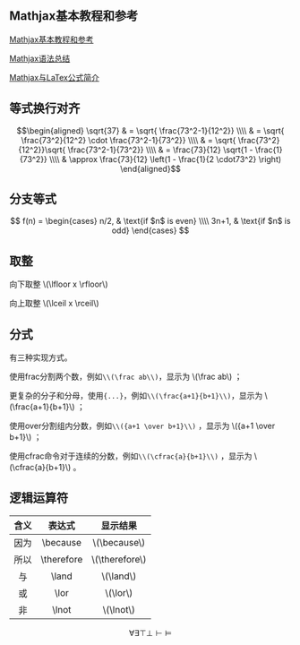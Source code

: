<script src="https://cdn.bootcss.com/mathjax/2.7.7/MathJax.js?config=TeX-AMS-MML_HTMLorMML"></script>


## Mathjax基本教程和参考

[Mathjax基本教程和参考](https://www.dazhuanlan.com/2020/01/06/5e129614e5742/)


[Mathjax语法总结](https://blog.csdn.net/ajacker/article/details/80301378)

[Mathjax与LaTex公式简介](https://www.cnblogs.com/linxd/p/4955530.html)

## 等式换行对齐

$$\begin{aligned}
\sqrt{37} & = \sqrt{ \frac{73^2-1}{12^2}} \\\\
& = \sqrt{ \frac{73^2}{12^2} \cdot \frac{73^2-1}{73^2}} \\\\
& = \sqrt{ \frac{73^2}{12^2}}\sqrt{ \frac{73^2-1}{73^2}} \\\\
& = \frac{73}{12} \sqrt{1 - \frac{1}{73^2}} \\\\
& \approx \frac{73}{12} \left(1 - \frac{1}{2 \cdot73^2} \right)
\end{aligned}$$


## 分支等式

$$
f(n) =
\begin{cases}
n/2,  & \text{if $n$ is even} \\\\
3n+1, & \text{if $n$ is odd}
\end{cases}
$$

## 取整

向下取整 \\(\lfloor x \rfloor\\)

向上取整 \\(\lceil x \rceil\\)


## 分式

有三种实现方式。

使用frac分割两个数，例如`\\(\frac ab\\)`，显示为 \\(\frac ab\\) ；

更复杂的分子和分母，使用`{...}`，例如` \\(\frac{a+1}{b+1}\\) `，显示为 \\(\frac{a+1}{b+1}\\) ；

使用over分割组内分数，例如`\\({a+1 \over b+1}\\)` ，显示为 \\({a+1 \over b+1}\\) ；

使用cfrac命令对于连续的分数，例如`\\(\cfrac{a}{b+1}\\)` ，显示为 \\(\cfrac{a}{b+1}\\) 。

## 逻辑运算符



| 含义 |   表达式   |     显示结果     |
| :--: | :--------: | :--------------: |
| 因为 |  \because  |  \\(\because\\)  |
| 所以 | \therefore | \\(\therefore\\) |
|  与  |   \land    |   \\(\land\\)    |
|  或  |    \lor    |    \\(\lor\\)    |
|  非  |   \lnot    |   \\(\lnot\\)    |



$$\forall \exists \top \bot \vdash \vDash$$